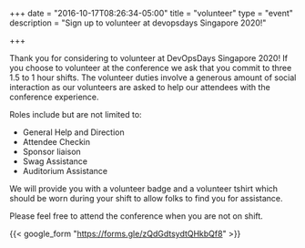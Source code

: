 +++
date = "2016-10-17T08:26:34-05:00"
title = "volunteer"
type = "event"
description = "Sign up to volunteer at devopsdays Singapore 2020!"

+++

Thank you for considering to volunteer at DevOpsDays Singapore 2020! If you choose to volunteer at the conference we ask that you commit to three 1.5 to 1 hour shifts. The volunteer duties involve a generous amount of social interaction as our volunteers are asked to help our attendees with the conference experience.

Roles include but are not limited to:

- General Help and Direction
- Attendee Checkin
- Sponsor liaison
- Swag Assistance
- Auditorium Assistance

We will provide you with a volunteer badge and a volunteer tshirt which should be worn during your shift to allow folks to find you for assistance.

Please feel free to attend the conference when you are not on shift.

{{< google_form "https://forms.gle/zQdGdtsydtQHkbQf8" >}}
